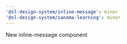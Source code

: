 ```yaml
---
'@sl-design-system/inline-message': minor
'@sl-design-system/sanoma-learning': minor
---
```


New inline-message component
